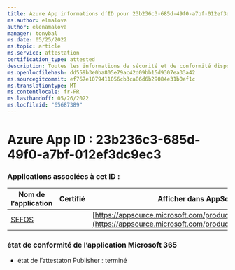 ```yaml
---
title: Azure App informations d’ID pour 23b236c3-685d-49f0-a7bf-012ef3dc9ec3
ms.author: elmalova
author: elenamalova
manager: tonybal
ms.date: 05/25/2022
ms.topic: article
ms.service: attestation
certification_type: attested
description: Toutes les informations de sécurité et de conformité disponibles pour 23b236c3-685d-49f0-a7bf-012ef3dc9ec3.
ms.openlocfilehash: dd559b3e0ba805e79ac42d09bb15d9307ea33a42
ms.sourcegitcommit: ef767e1079411056cb3ca86d6b29084e31b0ef1c
ms.translationtype: MT
ms.contentlocale: fr-FR
ms.lasthandoff: 05/26/2022
ms.locfileid: "65687389"
---
```

# <a name="azure-app-id-23b236c3-685d-49f0-a7bf-012ef3dc9ec3"></a>Azure App ID : 23b236c3-685d-49f0-a7bf-012ef3dc9ec3


### <a name="apps-associated-with-this-id"></a>Applications associées à cet ID :
| **Nom de l’application** | **Certifié** | **Afficher dans AppSource** |
|--------------|---------------|-----------------------|
| [SEFOS](../forward/WA200003219.md) |  | [https://appsource.microsoft.com/product/office/WA200003219](https://appsource.microsoft.com/product/office/WA200003219) |

### <a name="microsoft-365-app-compliance-status"></a>état de conformité de l’application Microsoft 365
- état de l’attestaton Publisher : terminé
